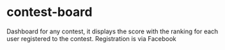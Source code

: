 contest-board
=============

Dashboard for any contest, it displays the score with the ranking for each user registered to the contest. Registration is via Facebook